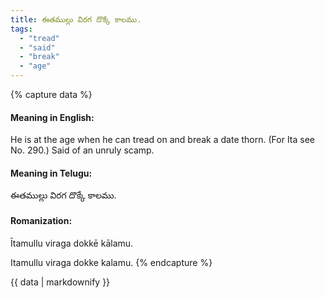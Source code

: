 ```yaml
---
title: ఈతముల్లు విరగ దొక్కే కాలము.
tags:
  - "tread"
  - "said"
  - "break"
  - "age"
---
```


{% capture data %}
#### Meaning in English:
He is at the age when he can tread on and break a date thorn.
(For Ita see No. 290.)
Said of an unruly scamp.

#### Meaning in Telugu:
ఈతముల్లు విరగ దొక్కే కాలము.

#### Romanization:
Ītamullu viraga dokkē kālamu.

Itamullu viraga dokke kalamu.
{% endcapture %}

{{ data | markdownify }}

